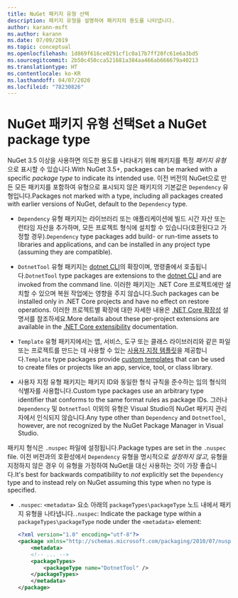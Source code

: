 ```yaml
---
title: NuGet 패키지 유형 선택
description: 패키지 유형을 설명하여 패키지의 용도를 나타냅니다.
author: karann-msft
ms.author: karann
ms.date: 07/09/2019
ms.topic: conceptual
ms.openlocfilehash: 1d869f616ce0291cf1c0a17b7ff20fc61e6a3bd5
ms.sourcegitcommit: 2b50c450cca521681a384aa466ab666679a40213
ms.translationtype: HT
ms.contentlocale: ko-KR
ms.lasthandoff: 04/07/2020
ms.locfileid: "78230826"
---
```

# <a name="set-a-nuget-package-type"></a><span data-ttu-id="d55fb-103">NuGet 패키지 유형 선택</span><span class="sxs-lookup"><span data-stu-id="d55fb-103">Set a NuGet package type</span></span>

<span data-ttu-id="d55fb-104">NuGet 3.5 이상을 사용하면 의도한 용도를 나타내기 위해 패키지를 특정 *패키지 유형*으로 표시할 수 있습니다.</span><span class="sxs-lookup"><span data-stu-id="d55fb-104">With NuGet 3.5+, packages can be marked with a specific *package type* to indicate its intended use.</span></span> <span data-ttu-id="d55fb-105">이전 버전의 NuGet으로 만든 모든 패키지를 포함하여 유형으로 표시되지 않은 패키지의 기본값은 `Dependency` 유형입니다.</span><span class="sxs-lookup"><span data-stu-id="d55fb-105">Packages not marked with a type, including all packages created with earlier versions of NuGet, default to the `Dependency` type.</span></span>

- <span data-ttu-id="d55fb-106">`Dependency` 유형 패키지는 라이브러리 또는 애플리케이션에 빌드 시간 자산 또는 런타임 자산을 추가하며, 모든 프로젝트 형식에 설치할 수 있습니다(호환된다고 가정할 경우).</span><span class="sxs-lookup"><span data-stu-id="d55fb-106">`Dependency` type packages add build- or run-time assets to libraries and applications, and can be installed in any project type (assuming they are compatible).</span></span>

- <span data-ttu-id="d55fb-107">`DotnetTool` 유형 패키지는 [dotnet CLI](/dotnet/articles/core/tools/index)의 확장이며, 명령줄에서 호출됩니다.</span><span class="sxs-lookup"><span data-stu-id="d55fb-107">`DotnetTool` type packages are extensions to the [dotnet CLI](/dotnet/articles/core/tools/index) and are invoked from the command line.</span></span> <span data-ttu-id="d55fb-108">이러한 패키지는 .NET Core 프로젝트에만 설치할 수 있으며 복원 작업에는 영향을 주지 않습니다.</span><span class="sxs-lookup"><span data-stu-id="d55fb-108">Such packages can be installed only in .NET Core projects and have no effect on restore operations.</span></span> <span data-ttu-id="d55fb-109">이러한 프로젝트별 확장에 대한 자세한 내용은 [.NET Core 확장성](/dotnet/articles/core/tools/extensibility#per-project-based-extensibility) 설명서를 참조하세요.</span><span class="sxs-lookup"><span data-stu-id="d55fb-109">More details about these per-project extensions are available in the  [.NET Core extensibility](/dotnet/articles/core/tools/extensibility#per-project-based-extensibility) documentation.</span></span>

- <span data-ttu-id="d55fb-110">`Template` 유형 패키지에서는 앱, 서비스, 도구 또는 클래스 라이브러리와 같은 파일 또는 프로젝트를 만드는 데 사용할 수 있는 [사용자 지정 템플릿](/dotnet/core/tools/custom-templates)을 제공합니다.</span><span class="sxs-lookup"><span data-stu-id="d55fb-110">`Template` type packages provide [custom templates](/dotnet/core/tools/custom-templates) that can be used to create files or projects like an app, service, tool, or class library.</span></span>

- <span data-ttu-id="d55fb-111">사용자 지정 유형 패키지는 패키지 ID와 동일한 형식 규칙을 준수하는 임의 형식의 식별자를 사용합니다.</span><span class="sxs-lookup"><span data-stu-id="d55fb-111">Custom type packages use an arbitrary type identifier that conforms to the same format rules as package IDs.</span></span> <span data-ttu-id="d55fb-112">그러나 `Dependency` 및 `DotnetTool` 이외의 유형은 Visual Studio의 NuGet 패키지 관리자에서 인식되지 않습니다.</span><span class="sxs-lookup"><span data-stu-id="d55fb-112">Any type other than `Dependency` and `DotnetTool`, however, are not recognized by the NuGet Package Manager in Visual Studio.</span></span>

<span data-ttu-id="d55fb-113">패키지 형식은 `.nuspec` 파일에 설정됩니다.</span><span class="sxs-lookup"><span data-stu-id="d55fb-113">Package types are set in the `.nuspec` file.</span></span> <span data-ttu-id="d55fb-114">이전 버전과의 호환성에서 `Dependency` 유형을 명시적으로 *설정하지 않고*, 유형을 지정하지 않은 경우 이 유형을 가정하여 NuGet을 대신 사용하는 것이 가장 좋습니다.</span><span class="sxs-lookup"><span data-stu-id="d55fb-114">It's best for backwards compatibility to *not* explicitly set the `Dependency` type and to instead rely on NuGet assuming this type when no type is specified.</span></span>

- <span data-ttu-id="d55fb-115">`.nuspec`: `<metadata>` 요소 아래의 `packageTypes\packageType` 노드 내에서 패키지 유형을 나타냅니다.</span><span class="sxs-lookup"><span data-stu-id="d55fb-115">`.nuspec`: Indicate the package type within a `packageTypes\packageType` node under the `<metadata>` element:</span></span>

    ```xml
    <?xml version="1.0" encoding="utf-8"?>
    <package xmlns="http://schemas.microsoft.com/packaging/2010/07/nuspec.xsd">
        <metadata>
        <!-- ... -->
        <packageTypes>
            <packageType name="DotnetTool" />
        </packageTypes>
        </metadata>
    </package>
    ```

